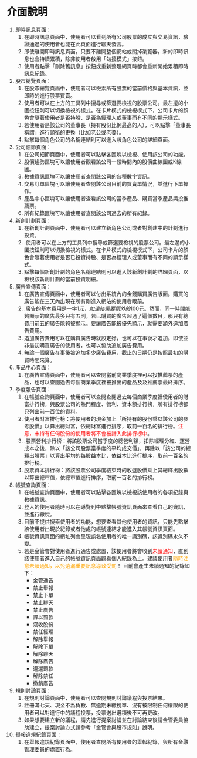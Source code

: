 # 介面說明
1. 即時訊息頁面：
    1. 在即時訊息頁面中，使用者可以看到所有公司股票的成立與交易資訊，驗證通過的使用者也能在此頁面進行聊天發言。
    1. 即使離開即時訊息頁面，只要不離開整個網站或關掉瀏覽器，新的即時訊息也會持續累積，除非使用者啟用「勿擾模式」按鈕。
    1. 使用者點擊「刪除舊訊息」按鈕或重新整理網頁時都會重新開始累積即時訊息紀錄。
1. 股市總覽頁面：
    1. 在股市總覽頁面中，使用者可以檢索所有股票的當前價格與基本資訊，並即時的進行股票買賣。
    1. 使用者可以在上方的工具列中搜尋或篩選要檢視的股票公司。最左邊的小圖按鈕則可以切換檢視的樣式。在卡片模式的檢視模式下，公司卡片的顏色會隨著使用者是否持股、是否為經理人或董事而有不同的顯示樣式。
    1. 若使用者是該公司的董事長（持有股份比例最高的人），可以點擊「董事長稱謂」進行頭銜的更換（比如老公或老婆）。
    1. 點擊每個角色公司的名稱連結則可以進入該角色公司的詳細頁面。
1. 公司細節頁面：
    1. 在公司細節頁面中，使用者可以點擊各區塊以檢視、使用該公司的功能。
    1. 股價趨勢區塊可以讓使用者觀看該公司一段時間內的股價曲線圖或K線圖。
    1. 數據資訊區塊可以讓使用者查閱該公司的各種數字資訊。
    1. 交易訂單區塊可以讓使用者查閱該公司目前的買賣單情況，並進行下單操作。
    1. 產品中心區塊可以讓使用者查看該公司的當季產品、購買當季產品與投推薦票。
    1. 所有紀錄區塊可以讓使用者查閱該公司過去的所有紀錄。
1. 新創計劃頁面：
    1. 在新創計劃頁面中，使用者可以建立新角色公司或者對創建中的計劃進行投資。
    1. .使用者可以在上方的工具列中搜尋或篩選要檢視的股票公司。最左邊的小圖按鈕則可以切換檢視的樣式。在卡片模式的檢視模式下，公司卡片的顏色會隨著使用者是否已投資持股、是否為經理人或董事而有不同的顯示樣式。
    1. 點擊每個新創計劃的角色名稱連結則可以進入該新創計劃的詳細頁面，以檢視該新創計劃的當前投資明細。
1. 廣告宣傳頁面：
    1. 在廣告宣傳頁面中，使用者可以付出系統內的金錢購買廣告版面。購買的廣告能在三天內出現在所有剛進入網站的使用者眼前。
    1. .廣告的基本費用是一字$1元，加連結需要額外的$100元。然而，同一時間能夠顯示的廣告最多只有五則，若已購買的廣告超過了這個數目，那只有總費用前五的廣告能夠被顯示。要讓廣告能被優先顯示，就需要額外追加廣告費用。
    1. 追加廣告費用可以在購買廣告時就設定好，也可以在事後才追加。即使並非最初購買廣告的使用者，也可以協助追加廣告費用。
    1. 無論一個廣告在事後被追加多少廣告費用，截止的日期仍是按照最初的購買時間來算。
1. 產品中心頁面：
    1. 在廣告宣傳頁面中，使用者可以查閱當前商業季度裡可以投推薦票的產品，也可以查閱過去每個商業季度裡被推出的產品及及推薦票最終排序。
1. 季度報告頁面：
    1. 在帳號查詢頁面中，使用者可以查閱查閱過去每個商業季度裡使用者的財富排行榜，與股票公司的熱門程度、營利、資本額排行榜，所有排行榜都只列出前一百位的資料。
    1. 使用者財富排行榜：將使用者的現金加上「所持有的股份乘以該公司的參考股價」以算出總財富，依總財富進行排序，取前一百名的排行榜。<font color="red">注意，未持有任何股份的使用者將不會被計入此排行榜中</font>。
    1. .股票營利排行榜：將該股票公司當季度的總營利額，扣除經理分紅、運營成本之後，除以「該公司股票當季度的平均成交價」，再除以「該公司的總釋出股票」以算出平均的每股益本比，依益本比進行排序，取前一百名的排行榜。
    1. 股票資本排行榜：將該股票公司季度結束時的收盤股價乘上其總釋出股數以算出總市值，依總市值進行排序，取前一百名的排行榜。
1. 帳號查詢頁面：
    1. 在帳號查詢頁面中，使用者可以點擊各區塊以檢視該使用者的各項紀錄與數據資訊。
    1. 登入的使用者隨時可以在導覽列中點擊帳號資訊頁面來查看自己的資訊，並進行繳稅。
    1. 目前不提供搜索使用者的功能，想要查看其他使用者的資訊，只能先點擊該使用者出現於紀錄或者他處的帳號連結才能進入其帳號資訊頁面。
    1. 帳號資訊頁面的網址列會呈現該名使用者的唯一識別碼，該識別碼永久不變。
    1. 若是金管會對使用者進行通告或處置，該使用者將會收到<font color="red">未讀通知</font>，直到該使用者進入自己的帳號資訊頁面觀看個人紀錄為止。建議使用者<font color="orange">隨時注意未讀通知，以免遺漏重要訊息導致受罰</font>！
    目前會產生未讀通知的紀錄如下：
        * 金管通告
        * 禁止舉報
        * 禁止下單
        * 禁止聊天
        * 禁止廣告
        * 課以罰款
        * 沒收股份
        * 禁任經理
        * 解除舉報
        * 解除下單
        * 解除聊天
        * 解除廣告
        * 退還罰款
        * 解除禁任
        * 撤銷廣告
1. 規則討論頁面：
    1. 在規則討論頁面中，使用者可以查閱規則討論議程與投票結果。
    1. 註冊滿七天、現金不為負數、無逾期未繳稅單、沒有被限制任何權限的使用者可以對進行中的議程投票，投票送出選項後不可再更改。
    1. 如果想要建立新的議程，請先進行提案討論並在討論結束後請金管委員協助建立，提案討論方式請參考「金管會與股市規則」說明。
1. 舉報違規紀錄頁面：
    1. 在舉報違規紀錄頁面中，使用者查閱所有使用者的舉報紀錄，與所有金融管理委員的處置行為。